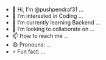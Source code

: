 - 👋 Hi, I’m @pushpendraf31 ...
- 👀 I’m interested in Coding ...
- 🌱 I’m currently learning Backend ...
- 💞️ I’m looking to collaborate on ...
- 📫 How to reach me ...
- 😄 Pronouns: ...
- ⚡ Fun fact: ...

<!---
pushpendraf31/pushpendraf31 is a ✨ special ✨ repository because its `README.md` (this file) appears on your GitHub profile.
You can click the Preview link to take a look at your changes.
--->
